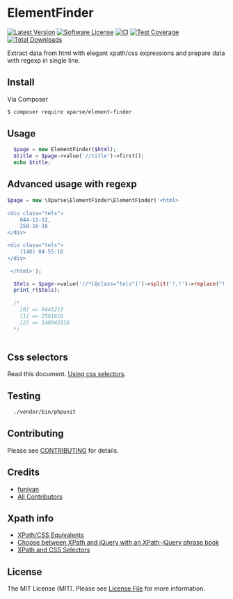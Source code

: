 # ElementFinder

[![Latest Version](https://img.shields.io/packagist/v/xparse/element-finder.svg?style=flat-square)](https://packagist.org/packages/xparse/element-finder)
[![Software License](https://img.shields.io/badge/license-MIT-brightgreen.svg?style=flat-square)](LICENSE.md)
[![CI](https://github.com/xparse/ElementFinder/actions/workflows/test.yaml/badge.svg)](https://github.com/xparse/ElementFinder/actions/workflows/test.yaml)
[![Test Coverage](https://api.codeclimate.com/v1/badges/ce87e64f3bf197ed13a8/test_coverage)](https://codeclimate.com/github/xparse/ElementFinder/test_coverage)
[![Total Downloads](https://img.shields.io/packagist/dt/xparse/element-finder.svg?style=flat-square)](https://packagist.org/packages/xparse/element-finder)

Extract data from html with elegant xpath/css expressions and prepare data with regexp in single line.

## Install

Via Composer

``` bash
$ composer require xparse/element-finder
```

## Usage

``` php
  $page = new ElementFinder($html);
  $title = $page->value('//title')->first();  
  echo $title;  
```

## Advanced usage with regexp


``` php
$page = new \Xparse\ElementFinder\ElementFinder('<html>
 
<div class="tels">
    044-12-12,
    258-16-16
</div>

<div class="tels">
    (148) 04-55-16
</div>
 
 </html>');

  $tels = $page->value('//*[@class="tels"]')->split('!,!')->replace("![^0-9]!");
  print_r($tels);
  
  /* 
    [0] => 0441212
    [1] => 2581616
    [2] => 148045516
  */
  

```

## Css selectors
Read this document. [Using css selectors](doc/using_css_selectors.md).

## Testing

``` bash
  ./vendor/bin/phpunit
```

## Contributing

Please see [CONTRIBUTING](https://github.com/xparse/ElementFinder/blob/master/CONTRIBUTING.md) for details.

## Credits

- [funivan](https://github.com/funivan)
- [All Contributors](https://github.com/xparse/ElementFinder/contributors)

## Xpath info
- [XPath/CSS Equivalents](https://en.wikibooks.org/wiki/XPath/CSS_Equivalents)
- [Choose between XPath and jQuery with an XPath-jQuery phrase book](http://www.ibm.com/developerworks/library/x-xpathjquery/)
- [XPath and CSS Selectors](http://ejohn.org/blog/xpath-css-selectors/)

## License

The MIT License (MIT). Please see [License File](LICENSE.md) for more information.
